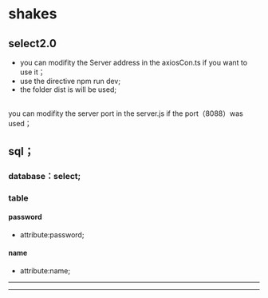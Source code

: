 # shakes
## select2.0
- you can modifity the Server address in the axiosCon.ts if you want to use it；
- use the directive npm run dev;
- the folder dist is will be used;

##
you can modifity the server port in the server.js if the port（8088）was used；

## sql；
### database：select;
### table
#### password
- attribute:password;
#### name
- attribute:name;

----

---
